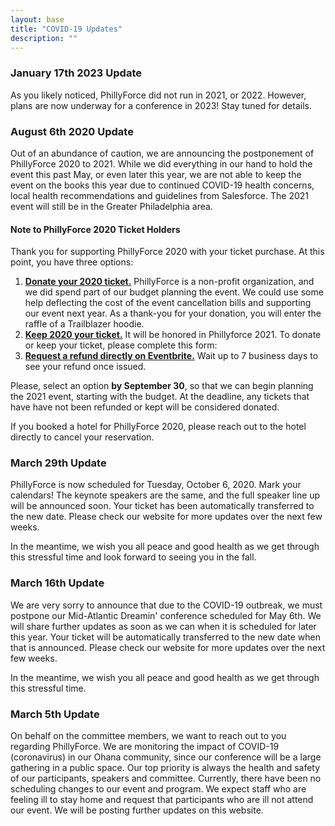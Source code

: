 ```yaml
---
layout: base
title: "COVID-19 Updates"
description: "" 
---
```

### January 17th 2023 Update

As you likely noticed, PhillyForce did not run in 2021, or 2022. However, plans are now underway for a conference in 2023! Stay tuned for details.

### August 6th 2020 Update

Out of an abundance of caution, we are announcing the postponement of PhillyForce 2020 to 2021. While we did everything in our hand to hold the event this past May, or even later this year, we are not able to keep the event on the books this year due to continued COVID-19 health concerns, local health recommendations and guidelines from Salesforce. The 2021 event will still be in the Greater Philadelphia area.

#### Note to PhillyForce 2020 Ticket Holders

Thank you for supporting PhillyForce 2020 with your ticket purchase. At this point, you have three options:

1. [**Donate your 2020 ticket.**](https://docs.google.com/forms/d/1FVpg5xtArYfXt11LWZUxXsovbU2aMu0i9SWVR1rHtRI/prefill) PhillyForce is a non-profit organization, and we did spend part of our budget planning the event. We could use some help deflecting the cost of the event cancellation bills and supporting our event next year. As a thank-you for your donation, you will enter the raffle of a Trailblazer hoodie.
2. [**Keep 2020 your ticket.**](https://docs.google.com/forms/d/1FVpg5xtArYfXt11LWZUxXsovbU2aMu0i9SWVR1rHtRI/prefill) It will be honored in Phillyforce 2021.
To donate or keep your ticket, please complete this form: 
3. [**Request a refund directly on Eventbrite.**](https://www.eventbrite.com/support/articles/en_US/How_To/can-i-get-a-refund) Wait up to 7 business days to see your refund once issued.

Please, select an option **by September 30**, so that we can begin planning the 2021 event, starting with the budget. At the deadline, any tickets that have have not been refunded or kept will be considered donated.

If you booked a hotel for PhillyForce 2020, please reach out to the hotel directly to cancel your reservation.

### March 29th Update

PhillyForce is now scheduled for Tuesday, October 6, 2020. Mark your calendars! The keynote speakers are the same, and the full speaker line up will be announced soon. Your ticket has been automatically transferred to the new date. Please check our website for more updates over the next few weeks.

In the meantime, we wish you all peace and good health as we get through this stressful time and look forward to seeing you in the fall.

### March 16th Update

We are very sorry to announce that due to the COVID-19 outbreak, we must postpone our Mid-Atlantic Dreamin' conference scheduled for May 6th. We will share further updates as soon as we can when it is scheduled for later this year. Your ticket will be automatically transferred to the new date when that is announced. Please check our website for more updates over the next few weeks.

In the meantime, we wish you all peace and good health as we get through this stressful time.

### March 5th Update

On behalf on the committee members, we want to reach out to you regarding PhillyForce. We are monitoring the impact of COVID-19 (coronavirus) in our Ohana community, since our conference will be a large gathering in a public space. Our top priority is always the health and safety of our participants, speakers and committee. Currently, there have been no scheduling changes to our event and program. We expect staff who are feeling ill to stay home and request that participants who are ill not attend our event. We will be posting further updates on this website.
